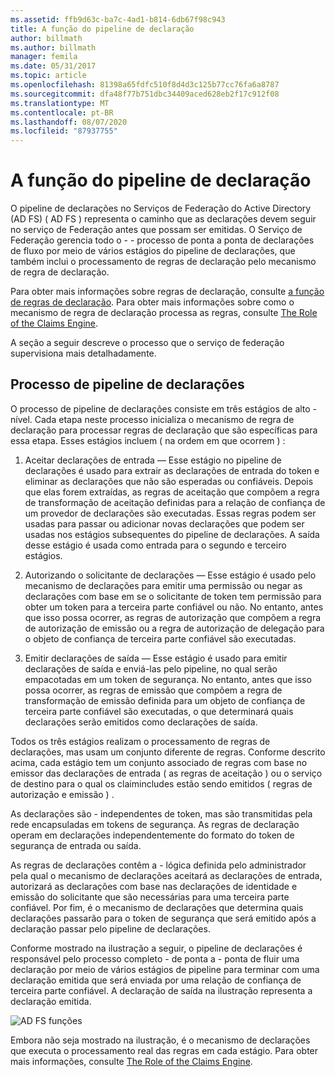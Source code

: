 ```yaml
---
ms.assetid: ffb9d63c-ba7c-4ad1-b814-6db67f98c943
title: A função do pipeline de declaração
author: billmath
ms.author: billmath
manager: femila
ms.date: 05/31/2017
ms.topic: article
ms.openlocfilehash: 81398a65fdfc510f8d4d3c125b77cc76fa6a8787
ms.sourcegitcommit: dfa48f77b751dbc34409aced628eb2f17c912f08
ms.translationtype: MT
ms.contentlocale: pt-BR
ms.lasthandoff: 08/07/2020
ms.locfileid: "87937755"
---
```

# <a name="the-role-of-the-claims-pipeline"></a>A função do pipeline de declaração
O pipeline de declarações no Serviços de Federação do Active Directory (AD FS) \( AD FS \) representa o caminho que as declarações devem seguir no serviço de Federação antes que possam ser emitidas. O Serviço de Federação gerencia todo o \- \- processo de ponta a ponta de declarações de fluxo por meio de vários estágios do pipeline de declarações, que também inclui o processamento de regras de declaração pelo mecanismo de regra de declaração.

Para obter mais informações sobre regras de declaração, consulte [a função de regras de declaração](The-Role-of-Claim-Rules.md). Para obter mais informações sobre como o mecanismo de regra de declaração processa as regras, consulte [The Role of the Claims Engine](The-Role-of-the-Claims-Engine.md).

A seção a seguir descreve o processo que o serviço de federação supervisiona mais detalhadamente.

## <a name="claims-pipeline-process"></a>Processo de pipeline de declarações
O processo de pipeline de declarações consiste em três estágios de alto \- nível. Cada etapa neste processo inicializa o mecanismo de regra de declaração para processar regras de declaração que são específicas para essa etapa. Esses estágios incluem \( na ordem em que ocorrem \) :

1.  Aceitar declarações de entrada — Esse estágio no pipeline de declarações é usado para extrair as declarações de entrada do token e eliminar as declarações que não são esperadas ou confiáveis. Depois que elas forem extraídas, as regras de aceitação que compõem a regra de transformação de aceitação definidas para a relação de confiança de um provedor de declarações são executadas. Essas regras podem ser usadas para passar ou adicionar novas declarações que podem ser usadas nos estágios subsequentes do pipeline de declarações. A saída desse estágio é usada como entrada para o segundo e terceiro estágios.

2.  Autorizando o solicitante de declarações — Esse estágio é usado pelo mecanismo de declarações para emitir uma permissão ou negar as declarações com base em se o solicitante de token tem permissão para obter um token para a terceira parte confiável ou não. No entanto, antes que isso possa ocorrer, as regras de autorização que compõem a regra de autorização de emissão ou a regra de autorização de delegação para o objeto de confiança de terceira parte confiável são executadas.

3.  Emitir declarações de saída — Esse estágio é usado para emitir declarações de saída e enviá-las pelo pipeline, no qual serão empacotadas em um token de segurança. No entanto, antes que isso possa ocorrer, as regras de emissão que compõem a regra de transformação de emissão definida para um objeto de confiança de terceira parte confiável são executadas, o que determinará quais declarações serão emitidos como declarações de saída.

Todos os três estágios realizam o processamento de regras de declarações, mas usam um conjunto diferente de regras. Conforme descrito acima, cada estágio tem um conjunto associado de regras com base no emissor das declarações de entrada \( as regras de aceitação \) ou o serviço de destino para o qual os claimincludes estão sendo emitidos \( regras de autorização e emissão \) .

As declarações são \- independentes de token, mas são transmitidas pela rede encapsuladas em tokens de segurança. As regras de declaração operam em declarações independentemente do formato do token de segurança de entrada ou saída.

As regras de declarações contêm a \- lógica definida pelo administrador pela qual o mecanismo de declarações aceitará as declarações de entrada, autorizará as declarações com base nas declarações de identidade e emissão do solicitante que são necessárias para uma terceira parte confiável. Por fim, é o mecanismo de declarações que determina quais declarações passarão para o token de segurança que será emitido após a declaração passar pelo pipeline de declarações.

Conforme mostrado na ilustração a seguir, o pipeline de declarações é responsável pelo processo completo \- de ponta a \- ponta de fluir uma declaração por meio de vários estágios de pipeline para terminar com uma declaração emitida que será enviada por uma relação de confiança de terceira parte confiável. A declaração de saída na ilustração representa a declaração emitida.

![AD FS funções](media/adfs2_pipeline.gif)

Embora não seja mostrado na ilustração, é o mecanismo de declarações que executa o processamento real das regras em cada estágio. Para obter mais informações, consulte [The Role of the Claims Engine](The-Role-of-the-Claims-Engine.md).


